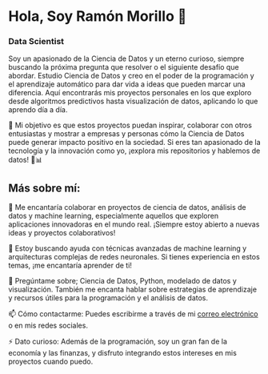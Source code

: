 # Hola, Soy Ramón Morillo 👋
### Data Scientist

Soy un apasionado de la Ciencia de Datos y un eterno curioso, siempre buscando la próxima pregunta que resolver o el siguiente desafío que abordar. Estudio Ciencia de Datos y creo en el poder de la programación y el aprendizaje automático para dar vida a ideas que pueden marcar una diferencia. Aquí encontrarás mis proyectos personales en los que exploro desde algoritmos predictivos hasta visualización de datos, aplicando lo que aprendo día a día.

🚀 Mi objetivo es que estos proyectos puedan inspirar, colaborar con otros entusiastas y mostrar a empresas y personas cómo la Ciencia de Datos puede generar impacto positivo en la sociedad. Si eres tan apasionado de la tecnología y la innovación como yo, ¡explora mis repositorios y hablemos de datos! 🧠📊

## Más sobre mí:

👯 Me encantaría colaborar en proyectos de ciencia de datos, análisis de datos y machine learning, especialmente aquellos que exploren aplicaciones innovadoras en el mundo real. ¡Siempre estoy abierto a nuevas ideas y proyectos colaborativos!

🤔 Estoy buscando ayuda con técnicas avanzadas de machine learning y arquitecturas complejas de redes neuronales. Si tienes experiencia en estos temas, ¡me encantaría aprender de ti!

💬 Pregúntame sobre; Ciencia de Datos, Python, modelado de datos y visualización. También me encanta hablar sobre estrategias de aprendizaje y recursos útiles para la programación y el análisis de datos.

📫 Cómo contactarme: Puedes escribirme a través de mi [correo electrónico]([ramonvejer@gmail.com](https://mail.google.com/mail/u/0/#inbox?compose=jrjtXRHgBTBGkgMLKtDvRDrwxDdqwbFXDZvwKXkTrRVDPTXBKCczXrSKRHfdklsjPWLbTRQb)) o en mis redes sociales.

⚡ Dato curioso: Además de la programación, soy un gran fan de la economía y las finanzas, y disfruto integrando estos intereses en mis proyectos cuando puedo.
